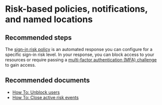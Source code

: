 <properties
    pageTitle="Settings (such as risk-based policies, notifications, and named locations)"
    description="Settings (such as risk-based policies, notifications, and named locations)"
    service="microsoft.aad"
    resource="Microsoft_AAD_IAM"
    authors="curtand"
    displayOrder="1770"
    supportTopicIds="32596869"
    selfHelpType="generic"
    resourceTags=""
    productPesIds="16579"
    cloudEnvironments="public"
 	articleId="5c32585b-9646-4a7b-8689-de94e814c926"
/>

# Risk-based policies, notifications, and named locations

## **Recommended steps**

The [sign-in risk policy](https://docs.microsoft.com/azure/active-directory/identity-protection/howto-sign-in-risk-policy) is an automated response you can configure for a specific sign-in risk level. In your response, you can block access to your resources or require passing a [multi-factor authentication (MFA) challenge](https://docs.microsoft.com/azure/active-directory/identity-protection/howto-mfa-policy) to gain access.

## **Recommended documents**

* [How To: Unblock users](https://docs.microsoft.com/azure/active-directory/identity-protection/howto-unblock-user)
* [How To: Close active risk events](https://docs.microsoft.com/azure/active-directory/identity-protection/howto-close-active-risk-events)
